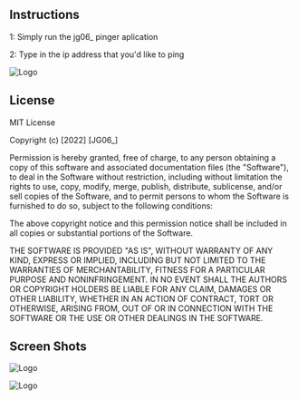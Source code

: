 
## Instructions

1: Simply run the jg06_ pinger aplication 

2: Type in the ip address that you'd like to ping
    
![Logo](https://gcdnb.pbrd.co/images/8DrwcafvTBAX.png?o=1)


## License

MIT License

Copyright (c) [2022] [JG06_]

Permission is hereby granted, free of charge, to any person obtaining a copy
of this software and associated documentation files (the "Software"), to deal
in the Software without restriction, including without limitation the rights
to use, copy, modify, merge, publish, distribute, sublicense, and/or sell
copies of the Software, and to permit persons to whom the Software is
furnished to do so, subject to the following conditions:

The above copyright notice and this permission notice shall be included in all
copies or substantial portions of the Software.

THE SOFTWARE IS PROVIDED "AS IS", WITHOUT WARRANTY OF ANY KIND, EXPRESS OR
IMPLIED, INCLUDING BUT NOT LIMITED TO THE WARRANTIES OF MERCHANTABILITY,
FITNESS FOR A PARTICULAR PURPOSE AND NONINFRINGEMENT. IN NO EVENT SHALL THE
AUTHORS OR COPYRIGHT HOLDERS BE LIABLE FOR ANY CLAIM, DAMAGES OR OTHER
LIABILITY, WHETHER IN AN ACTION OF CONTRACT, TORT OR OTHERWISE, ARISING FROM,
OUT OF OR IN CONNECTION WITH THE SOFTWARE OR THE USE OR OTHER DEALINGS IN THE
SOFTWARE.


## Screen Shots

![Logo](https://i.imgur.com/4HGJCW1.png)

![Logo](https://i.imgur.com/gSNkV7v.png)
